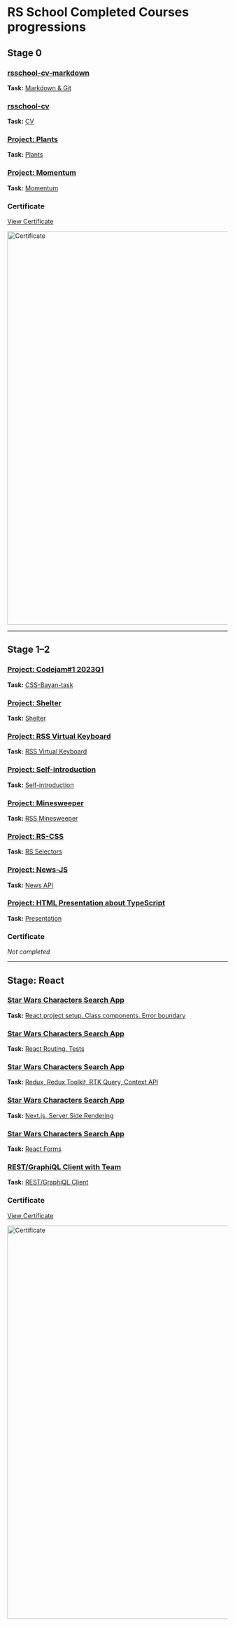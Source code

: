 # RS School Completed Courses progressions 

## **Stage 0**

### [rsschool-cv-markdown](https://seygorin.github.io/rs.school-stage0-2/cv)  
**Task:** [Markdown & Git]()

### [rsschool-cv](https://seygorin.github.io/rs.school-stage0-2/)  
**Task:** [CV](https://github.com/rolling-scopes-school/tasks/blob/master/tasks/cv/cv-stage0.md)

### [Project: Plants](https://rolling-scopes-school.github.io/seygorin-JSFEPRESCHOOL2022Q4/plants/)  
**Task:** [Plants](https://github.com/rolling-scopes-school/tasks/blob/master/tasks/plants/plants.md)

### [Project: Momentum](https://seygorin-stage0-momentum.netlify.app/)  
**Task:** [Momentum](https://github.com/rolling-scopes-school/tasks/blob/master/tasks/momentum/momentum.md)

### Certificate  
[View Certificate](https://app.rs.school/certificate/tou2voy2)

<img src="https://user-images.githubusercontent.com/69956633/222904965-2f5ff181-b31e-449e-9e00-674324335bb6.png" alt="Certificate" width="900"/>

---

## **Stage 1–2**

### [Project: Codejam#1 2023Q1](https://seygorin.github.io/cssBayan/)  
**Task:** [CSS-Bayan-task](https://github.com/DrDiman/CSS-Bayan-task)

### [Project: Shelter](https://rolling-scopes-school.github.io/seygorin-JSFE2023Q1/shelter/)  
**Task:** [Shelter](https://github.com/rolling-scopes-school/tasks/blob/master/tasks/shelter/shelter.md)

### [Project: RSS Virtual Keyboard](https://github.com/seygorin/RSS-Virtual-Keyboard/pull/1)  
**Task:** [RSS Virtual Keyboard](https://github.com/rolling-scopes-school/tasks/blob/master/tasks/virtual-keyboard/virtual-keyboard-en.md)

### [Project: Self-introduction](https://rolling-scopes-school.github.io/seygorin-JSFE2023Q1/self-introduction/)  
**Task:** [Self-introduction](https://github.com/rolling-scopes-school/tasks/tree/master/stage1/modules/self-introduction)

### [Project: Minesweeper](https://rolling-scopes-school.github.io/seygorin-JSFE2023Q1/minesweeper/)  
**Task:** [RSS Minesweeper](https://github.com/rolling-scopes-school/tasks/blob/master/tasks/minesweeper/README.md)

### [Project: RS-CSS](https://rolling-scopes-school.github.io/seygorin-JSFE2023Q1/rs-css/)  
**Task:** [RS Selectors](https://github.com/rolling-scopes-school/tasks/blob/master/tasks/rs-css.md)

### [Project: News-JS](https://rolling-scopes-school.github.io/seygorin-JSFE2023Q1/news-JS/)  
**Task:** [News API](https://github.com/rolling-scopes-school/tasks/blob/master/tasks/migration-newip-to-ts.md)

### [Project: HTML Presentation about TypeScript](https://rolling-scopes-school.github.io/seygorin-JSFE2023Q1/presentation/)  
**Task:** [Presentation](https://github.com/rolling-scopes-school/tasks/blob/master/tasks/presentation-recorded.md)

### Certificate  
_Not completed_

---

## **Stage: React**

### [Star Wars Characters Search App](https://github.com/seygorin/RSS-react-tasks/pull/1)  
**Task:** [React project setup. Class components. Error boundary](https://github.com/rolling-scopes-school/tasks/blob/master/react/modules/tasks/class-components.md)

### [Star Wars Characters Search App](https://github.com/seygorin/RSS-react-tasks/pull/2)  
**Task:** [React Routing. Tests](https://github.com/rolling-scopes-school/tasks/blob/master/react/modules/tasks/routing.md)

### [Star Wars Characters Search App](https://github.com/seygorin/RSS-react-tasks/pull/3)  
**Task:** [Redux, Redux Toolkit, RTK Query, Context API](https://github.com/rolling-scopes-school/tasks/blob/master/react/modules/tasks/redux.md)

### [Star Wars Characters Search App](https://github.com/seygorin/RSS-react-tasks/pull/4)  
**Task:** [Next.js, Server Side Rendering](https://github.com/rolling-scopes-school/tasks/blob/master/react/modules/tasks/nextjs-ssr-ssg.md)

### [Star Wars Characters Search App](https://github.com/seygorin/RSS-react-tasks/pull/5)  
**Task:** [React Forms](https://github.com/rolling-scopes-school/tasks/blob/master/react/modules/tasks/forms.md)

### [REST/GraphiQL Client with Team](https://graphiql-app-seygorin.vercel.app/en)  
**Task:** [REST/GraphiQL Client](https://github.com/rolling-scopes-school/tasks/blob/master/react/modules/tasks/final.md)

### Certificate  
[View Certificate](https://app.rs.school/certificate/0x81g1en)

<img src="https://github.com/user-attachments/assets/be8994e0-b9ca-4b5c-867e-aae6bdc4a82b" alt="Certificate" width="900"/>
